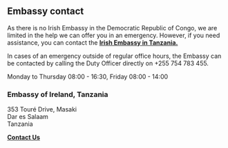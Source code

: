 ## Embassy contact

As there is no Irish Embassy in the Democratic Republic of Congo, we are limited in the help we can offer you in an emergency. However, if you need assistance, you can contact the [**Irish Embassy in Tanzania.**](https://www.ireland.ie/en/tanzania/daressalaam/)

In cases of an emergency outside of regular office hours, the Embassy can be contacted by calling the Duty Officer directly on +255 754 783 455.

Monday to Thursday 08:00 - 16:30, Friday 08:00 - 14:00

### Embassy of Ireland, Tanzania

353 Touré Drive, Masaki   
Dar es Salaam   
Tanzania

[**Contact Us**](/en/tanzania/daressalaam/contact/)